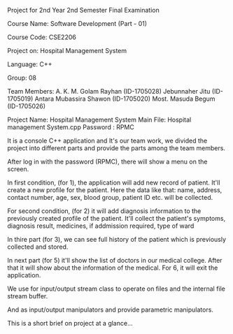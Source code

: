 Project for 2nd Year 2nd Semester Final Examination

Course Name: Software Development (Part - 01)

Course Code: CSE2206

Project on: Hospital Management System

Language: C++

Group: 08

Team Members: A. K. M. Golam Rayhan (ID-1705028)
             Jebunnaher Jitu (ID-1705019)
             Antara Mubassira Shawon (ID-1705020)
             Most. Masuda Begum (ID-1705026)

Project Name: Hospital Management System
Main File: Hospital management System.cpp
Password : RPMC

It is a console C++ application and It's our team work, we divided the project into 
different parts and provide the parts among the team members.

After log in with the password (RPMC), there will show a menu on the screen.

In first condition, (for 1), the application will add new record of patient. It'll create 
a new profile for the patient. Here the data like that: name, address, contact number, age, sex, 
blood group, patient ID etc. will be collected.

For second condition, (for 2) it will add diagnosis information to the previously created profile
of the patient. It'll collect the patient's symptoms, diagnosis result, medicines, if addmission required, type of ward

In thire part (for 3), we can see full history of the patient which is previously collected and stored.

In next part (for 5) it'll show the list of doctors in our medical college.
After that it will show about the information of the medical.
For 6, it will exit the application.



We use <fstream> for input/output stream class to operate on files and  the internal file stream buffer.


And <iomanip> as input/output manipulators and provide parametric manipulators.


This is a short brief on project at a glance... 
